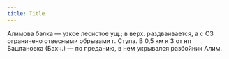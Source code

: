 ```yaml
---
title: Title
---
```


Алимова балка — узкое лесистое ущ.; в верх. раздваивается, а с СЗ ограничено
отвесными обрывами г. Ступа. В 0,5 км к З от нп Баштановка (Бахч.) — по
преданию, в нем укрывался разбойник Алим.
